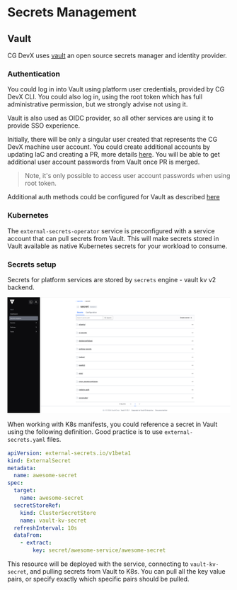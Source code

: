 # Secrets Management

## Vault

CG DevX uses [vault](https://www.vaultproject.io/) an open source secrets manager and identity provider.

### Authentication

You could log in into Vault using platform user credentials, provided by CG DevX CLI.
You could also log in, using the root token which has full administrative permission,
but we strongly advise not using it.

Vault is also used as OIDC provider, so all other services are using it to provide SSO experience.

Initially, there will be only a singular user created that represents the CG DevX machine user account.
You could create additional accounts by updating IaC and creating a PR, more details [here](../iac/users_management.md).
You will be able to get additional user account passwords from Vault once PR is merged.

> Note, it's only possible to access user account passwords when using root token.

Additional auth methods could be configured for Vault as
described [here](https://developer.hashicorp.com/vault/docs/auth)

### Kubernetes

The `external-secrets-operator` service is preconfigured with a service account that can pull secrets from Vault.
This will make secrets stored in Vault available as native Kubernetes secrets for your workload to consume.

### Secrets setup

Secrets for platform services are stored by `secrets` engine - vault kv v2 backend.

![vault_platform_secrets.png](../../../assets/vault_platform_secrets.png)

When working with K8s manifests, you could reference a secret in Vault using the following definition.
Good practice is to use `external-secrets.yaml` files.

```yaml
apiVersion: external-secrets.io/v1beta1
kind: ExternalSecret
metadata:
  name: awesome-secret
spec:
  target:
    name: awesome-secret
  secretStoreRef:
    kind: ClusterSecretStore
    name: vault-kv-secret
  refreshInterval: 10s
  dataFrom:
    - extract:
        key: secret/awesome-service/awesome-secret
```

This resource will be deployed with the service, connecting to `vault-kv-secret`, and pulling secrets from Vault to K8s.
You can pull all the key value pairs, or specify exactly which specific pairs should be pulled.
